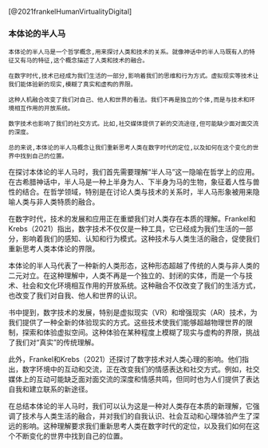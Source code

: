 
[@2021frankelHumanVirtualityDigital]
### 本体论的半人马

```
本体论的半人马是一个哲学概念,用来探讨人类和技术的关系。就像神话中的半人马既有人的特征又有马的特征,这个概念描述了人类和技术的融合。

在数字时代,技术已经成为我们生活的一部分,影响着我们的思维和行为方式。虚拟现实等技术让我们能体验新的现实,模糊了真实和虚构的界限。

这种人机融合改变了我们对自己、他人和世界的看法。我们不再是独立的个体,而是与技术和环境相互作用的开放系统。

数字技术也影响了我们的社交方式。比如,社交媒体提供了新的交流途径,但可能缺少面对面交流的深度。

总的来说,本体论的半人马概念让我们重新思考人类在数字时代的定位,以及如何在这个变化的世界中找到自己的位置。
```

在探讨本体论的半人马时，我们首先需要理解“半人马”这一隐喻在哲学上的应用。在古希腊神话中，半人马是一种上半身为人、下半身为马的生物，象征着人性与兽性的结合。在哲学领域，特别是在讨论人类与技术的关系时，半人马形象被用来隐喻人类与非人类特质的融合。

在数字时代，技术的发展和应用正在重塑我们对人类存在本质的理解。⁨Frankel⁩和⁨Krebs⁩（2021）指出，数字技术不仅仅是一种工具，它已经成为我们生活的一部分，影响着我们的感知、认知和行为模式。这种技术与人类生活的融合，促使我们重新思考人类本体论的界限。

本体论的半人马代表了一种新的人类形态，这种形态超越了传统的人类与非人类的二元对立。在这种理解中，人类不再是一个独立的、封闭的实体，而是一个与技术、社会和文化环境相互作用的开放系统。这种融合不仅改变了我们的生活方式，也改变了我们对自我、他人和世界的认识。

书中提到，数字技术的发展，特别是虚拟现实（VR）和增强现实（AR）技术，为我们提供了一种全新的体验现实的方式。这些技术使我们能够超越物理世界的限制，探索和体验虚拟空间。这种体验在某种程度上模糊了现实与虚构的界限，挑战了我们对“真实”的传统理解。

此外，⁨Frankel⁩和⁨Krebs⁩（2021）还探讨了数字技术对人类心理的影响。他们指出，数字环境中的互动和交流，正在改变我们的情感表达和社交方式。例如，社交媒体上的互动可能缺乏面对面交流的深度和情感共鸣，但同时也为人们提供了表达自我和建立联系的新途径。

在总结本体论的半人马时，我们可以认为这是一种对人类存在本质的新理解，它强调了技术与人类生活的融合，并对我们的自我认识、社会互动和心理体验产生了深远的影响。这种理解要求我们重新思考人类在数字时代的定位，以及我们如何在这个不断变化的世界中找到自己的位置。


